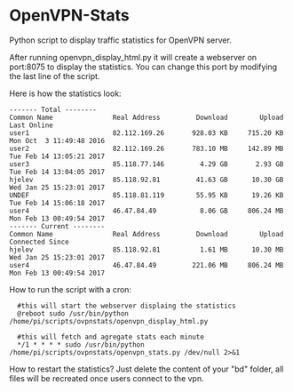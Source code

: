 # OpenVPN-Stats

Python script to display traffic statistics for OpenVPN server.

After running openvpn_display_html.py it will create a webserver on port:8075 to display the statistics.
You can change this port by modifying the last line of the script.

Here is how the statistics look:

```
------- Total --------
Common Name               Real Address         Download        Upload               Last Online
user1                     82.112.169.26       928.03 KB     715.20 KB  Mon Oct  3 11:49:48 2016
user2                     82.112.169.26       783.10 MB     142.89 MB  Tue Feb 14 13:05:21 2017
user3                     85.118.77.146         4.29 GB       2.93 GB  Tue Feb 14 13:04:05 2017
hjelev                    85.118.92.81         41.63 GB      10.30 GB  Wed Jan 25 15:23:01 2017
UNDEF                     85.118.81.119        55.95 KB      19.26 KB  Tue Feb 14 15:06:18 2017
user4                     46.47.84.49           8.06 GB     806.24 MB  Mon Feb 13 00:49:54 2017
------- Current --------
Common Name               Real Address         Download        Upload           Connected Since
hjelev                    85.118.92.81          1.61 MB      10.30 MB  Wed Jan 25 15:23:01 2017
user4                     46.47.84.49         221.06 MB     806.24 MB  Mon Feb 13 00:49:54 2017
```

How to run the script with a cron:

```
  #this will start the webserver displaing the statistics
  @reboot sudo /usr/bin/python /home/pi/scripts/ovpnstats/openvpn_display_html.py

  #this will fetch and agregate stats each minute
  */1 * * * * sudo /usr/bin/python /home/pi/scripts/ovpnstats/openvpn_stats.py /dev/null 2>&1
```

How to restart the statistics? Just delete the content of your "bd" folder, all files will be recreated once users connect to the vpn.
